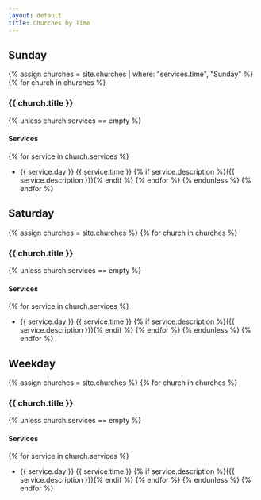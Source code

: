 ```yaml
---
layout: default
title: Churches by Time
---
```

## Sunday
{% assign churches = site.churches | where: "services.time", "Sunday" %}
{% for church in churches %}
### {{ church.title }}

{% unless church.services == empty %}
#### Services
{% for service in church.services %}
- {{ service.day }} {{ service.time }} {% if service.description %}({{ service.description }}){% endif %}
{% endfor %}
{% endunless %}
{% endfor %}

## Saturday
{% assign churches = site.churches %}
{% for church in churches %}
### {{ church.title }}

{% unless church.services == empty %}
#### Services
{% for service in church.services %}
- {{ service.day }} {{ service.time }} {% if service.description %}({{ service.description }}){% endif %}
{% endfor %}
{% endunless %}
{% endfor %}

## Weekday
{% assign churches = site.churches %}
{% for church in churches %}
### {{ church.title }}

{% unless church.services == empty %}
#### Services
{% for service in church.services %}
- {{ service.day }} {{ service.time }} {% if service.description %}({{ service.description }}){% endif %}
{% endfor %}
{% endunless %}
{% endfor %}